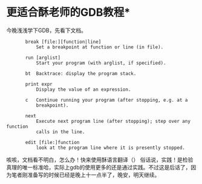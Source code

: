 # 更适合酥老师的GDB教程*

今晚浅浅学下GDB，先看下文档。
```
       break [file:][function|line]
           Set a breakpoint at function or line (in file).

       run [arglist]
           Start your program (with arglist, if specified).

       bt  Backtrace: display the program stack.

       print expr
           Display the value of an expression.

       c   Continue running your program (after stopping, e.g. at a
           breakpoint).

       next
           Execute next program line (after stopping); step over any function
           calls in the line.

       edit [file:]function
           look at the program line where it is presently stopped.

```
咳咳，文档看不明白，怎么办！快来使用酥语言翻译（）
俗话说，实践！是检验真理的唯一标准哈，实际上gdb的使用更多的还是通过实践。不过这是后话了，因为笔者刚准备写的时候已经是晚上十一点半了，晚安，明天继续。
